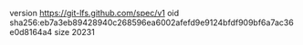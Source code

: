 version https://git-lfs.github.com/spec/v1
oid sha256:eb7a3eb89428940c268596ea6002afefd9e9124bfdf909bf6a7ac36e0d8164a4
size 20231
